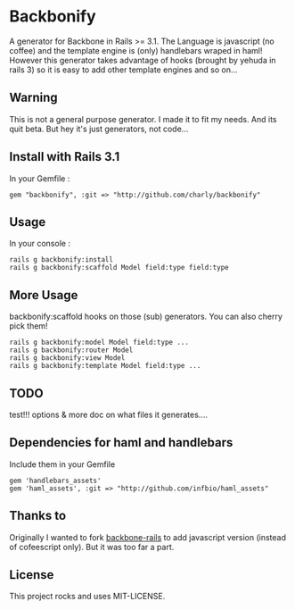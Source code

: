 # Backbonify
A generator for Backbone in Rails >= 3.1. The Language is javascript (no coffee)
and the template engine is (only) handlebars wraped in haml! However this generator takes advantage of hooks (brought by yehuda in rails 3) so it is easy to add other template
engines and so on...

## Warning
This is not a general purpose generator. I made it to fit my needs. And its quit beta.
But hey it's just generators, not code...

## Install with Rails 3.1
In your Gemfile :

    gem "backbonify", :git => "http://github.com/charly/backbonify"

## Usage
In your console :

    rails g backbonify:install
    rails g backbonify:scaffold Model field:type field:type

## More Usage
backbonify:scaffold hooks on those (sub) generators. You can also cherry pick them!

    rails g backbonify:model Model field:type ...
    rails g backbonify:router Model
    rails g backbonify:view Model
    rails g backbonify:template Model field:type ...

## TODO
test!!! options & more doc on what files it generates....

## Dependencies for haml and handlebars
Include them in your Gemfile

    gem 'handlebars_assets'
    gem 'haml_assets', :git => "http://github.com/infbio/haml_assets"


## Thanks to
Originally I wanted to fork [backbone-rails][1] to add javascript version
(instead of cofeescript only). But it was too far a part.

## License
This project rocks and uses MIT-LICENSE.

[1]: https://github.com/codebrew/backbone-rails